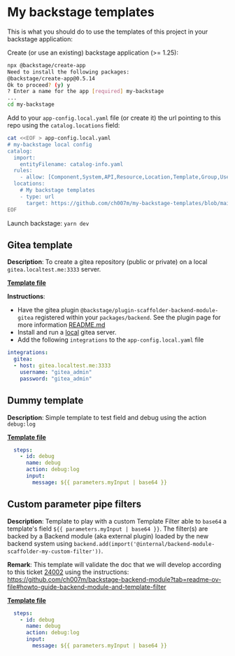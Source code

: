 # My backstage templates

This is what you should do to use the templates of this project in your backstage application:

Create (or use an existing) backstage application (>= 1.25):
```bash
npx @backstage/create-app
Need to install the following packages:
@backstage/create-app@0.5.14
Ok to proceed? (y) y
? Enter a name for the app [required] my-backstage
...
cd my-backstage
```

Add to your `app-config.local.yaml` file (or create it) the url pointing to this repo using the `catalog.locations` field:

```bash
cat <<EOF > app-config.local.yaml
# my-backstage local config
catalog:
  import:
    entityFilename: catalog-info.yaml
  rules:
    - allow: [Component,System,API,Resource,Location,Template,Group,User]
  locations:
    # My backstage templates
    - type: url
      target: https://github.com/ch007m/my-backstage-templates/blob/main/all.yaml
EOF
```
Launch backstage: `yarn dev`

## Gitea template

**Description**: To create a gitea repository (public or private) on a local `gitea.localtest.me:3333` server.

[**Template file**](./gitea/template.yaml)

**Instructions**:

- Have the gitea plugin `@backstage/plugin-scaffolder-backend-module-gitea` registered within your `packages/backend`. See the plugin page for more information [README.md](https://github.com/backstage/backstage/blob/master/plugins/scaffolder-backend-module-gitea/README.md)
- Install and run a [local](https://github.com/ch007m/my-gitea/tree/main) gitea server.
- Add the following `integrations` to the `app-config.local.yaml` file
```yaml
integrations:
  gitea:
  - host: gitea.localtest.me:3333
    username: "gitea_admin"
    password: "gitea_admin"
```

## Dummy template

**Description**: Simple template to test field and debug using the action `debug:log`

[**Template file**](./dummy/template.yaml)



```yaml
  steps:
    - id: debug
      name: debug
      action: debug:log
      input:
        message: ${{ parameters.myInput | base64 }}
```

## Custom parameter pipe filters

**Description**: Template to play with a custom Template Filter able to `base64` a template's field `${{ parameters.myInput | base64 }}`. 
The filter(s) are backed by a Backend module (aka external plugin) loaded by the new backend system using `backend.add(import('@internal/backend-module-scaffolder-my-custom-filter'))`.  

**Remark**: This template will validate the doc that we will develop according to this ticket [24002](https://github.com/backstage/backstage/issues/24002) using the instructions: https://github.com/ch007m/backstage-backend-module?tab=readme-ov-file#howto-guide-backend-module-and-template-filter

[**Template file**](./templatefilter/template.yaml)

```yaml
  steps:
    - id: debug
      name: debug
      action: debug:log
      input:
        message: ${{ parameters.myInput | base64 }}
```
